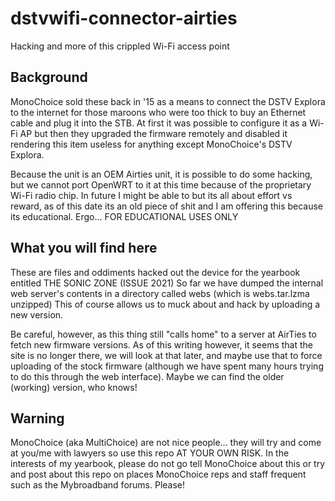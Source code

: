# dstvwifi-connector-airties
Hacking and more of this crippled Wi-Fi access point

## Background
MonoChoice sold these back in '15 as a means to connect the DSTV Explora to the internet for those maroons who were 
too thick to buy an Ethernet cable and plug it into the STB. At first it was possible to configure it as a Wi-Fi AP
but then they upgraded the firmware remotely and disabled it rendering this item useless for anything except MonoChoice's
DSTV Explora.

Because the unit is an OEM Airties unit, it is possible to do some hacking, but we cannot port OpenWRT to it at this time because of
the proprietary Wi-Fi radio chip. In future I might be able to but its all about effort vs reward, as of this date its an old piece
of shit and I am offering this because its educational. Ergo... FOR EDUCATIONAL USES ONLY

## What you will find here
These are files and oddiments hacked out the device for the yearbook entitled THE SONIC ZONE (ISSUE 2021)
So far we have dumped the internal web server's contents in a directory called webs (which is webs.tar.lzma unzipped)
This of course allows us to muck about and hack by uploading a new version.

Be careful, however, as this thing still "calls home" to a server at AirTies to fetch new firmware versions. 
As of this writing however, it seems that the site is no longer there, we will look at that later, and maybe use that to 
force uploading of the stock firmware (although we have spent many hours trying to do this through the web interface). Maybe we can find the older
(working) version, who knows!

## Warning

MonoChoice (aka MultiChoice) are not nice people... they will try and come at you/me with lawyers so use this repo AT YOUR OWN RISK.
In the interests of my yearbook, please do not go tell MonoChoice about this or try and post about this repo on places MonoChoice reps and staff
frequent such as the Mybroadband forums. Please!
